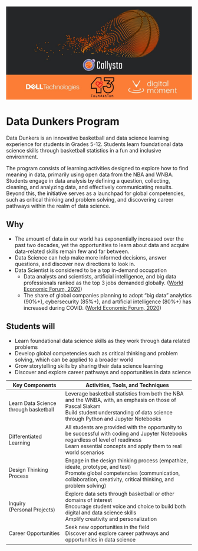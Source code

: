 ![top-banner](../top-banner.jpg)

# Data Dunkers Program

Data Dunkers is an innovative basketball and data science learning experience for students in Grades 5-12. Students learn foundational data science skills through basketball statistics in a fun and inclusive environment.

The program consists of learning activities designed to explore how to find meaning in data, primarily using open data from the NBA and WNBA. Students engage in data analysis by defining a question, collecting, cleaning, and analyzing data, and effectively communicating results. Beyond this, the initiative serves as a launchpad for global competencies, such as critical thinking and problem solving, and discovering career pathways within the realm of data science.

## Why

* The amount of data in our world has exponentially increased over the past two decades, yet the opportunities to learn about data and acquire data-related skills remain few and far between.
* Data Science can help make more informed decisions, answer questions, and discover new directions to look in.
* Data Scientist is considered to be a top in-demand occupation
  * Data analysts and scientists, artificial intelligence, and big data professionals ranked as the top 3 jobs demanded globally. ([World Economic Forum, 2020](https://www3.weforum.org/docs/WEF_Future_of_Jobs_2020.pdf))
  * The share of global companies planning to adopt “big data” analytics (90%+), cybersecurity (85%+), and artificial intelligence (80%+) has increased during COVID. ([World Economic Forum, 2020](https://www3.weforum.org/docs/WEF_Future_of_Jobs_2020.pdf))

## Students will

* Learn foundational data science skills as they work through data related problems
* Develop global competencies such as critical thinking and problem solving, which can be applied to a broader world
* Grow storytelling skills by sharing their data science learning
* Discover and explore career pathways and opportunities in data science

|Key Components|Activities, Tools, and Techniques|
|-|-|
|Learn Data Science through basketball|Leverage basketball statistics from both the NBA and the WNBA, with, an emphasis on those of Pascal Siakam <br> Build student understanding of data science through Python and Jupyter Notebooks|
|Differentiated Learning|All students are provided with the opportunity to be successful with coding and Jupyter Notebooks regardless of level of readiness <br> Learn essential concepts and apply them to real world scenarios|
|Design Thinking Process|Engage in the design thinking process (empathize, ideate, prototype, and test) <br> Promote global competencies (communication, collaboration, creativity, critical thinking, and problem solving)|
|Inquiry <br> (Personal Projects)|Explore data sets through basketball or other domains of interest <br> Encourage student voice and choice to build both digital and data science skills <br> Amplify creativity and personalization|
|Career Opportunities|Seek new opportunities in the field <br> Discover and explore career pathways and opportunities in data science|
